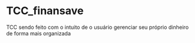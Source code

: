 # TCC_finansave
TCC sendo feito com o intuito de o usuário gerenciar seu próprio dinheiro de forma mais organizada
